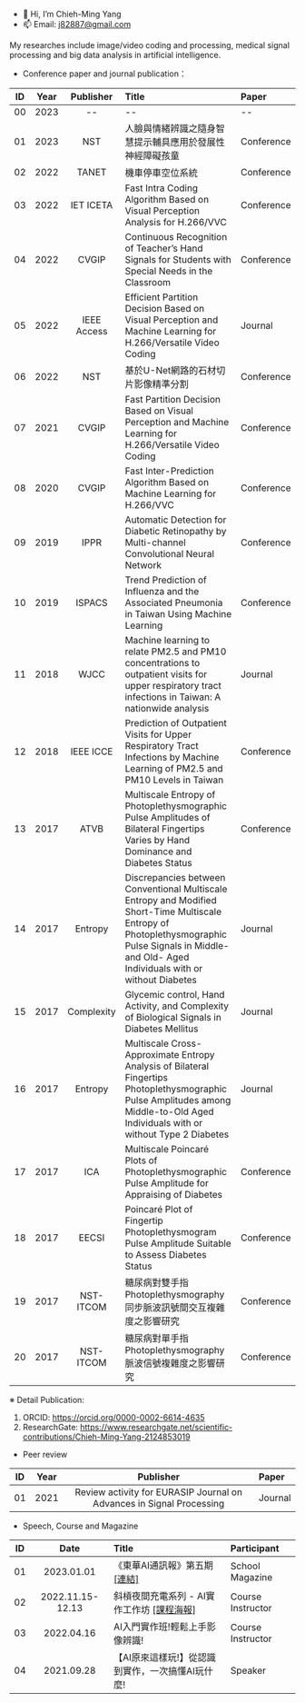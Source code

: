 - 👋 Hi, I’m Chieh-Ming Yang
- 📫 Email: j82887@gmail.com

My researches include image/video coding and processing, medical signal processing and big data analysis in artificial intelligence.
- Conference paper and journal publication：

| ID | Year | Publisher | Title | Paper |
| :----: | :----: | :----: | :---- | :---- | 
| 00 | 2023 | -- | --| --|
| 01 | 2023 | NST | 人臉與情緒辨識之隨身智慧提示輔具應用於發展性神經障礙孩童 | Conference |
| 02 | 2022 | TANET | 機車停車空位系統 | Conference |
| 03 | 2022 | IET ICETA | Fast Intra Coding Algorithm Based on Visual Perception Analysis for H.266/VVC | Conference |
| 04 | 2022 | CVGIP | Continuous Recognition of Teacher’s Hand Signals for Students with Special Needs in the Classroom | Conference |
| 05 | 2022 | IEEE Access | Efficient Partition Decision Based on Visual Perception and Machine Learning for H.266/Versatile Video Coding | Journal |
| 06 | 2022 | NST | 基於U-Net網路的石材切片影像精準分割 | Conference |
| 07 | 2021 | CVGIP | Fast Partition Decision Based on Visual Perception and Machine Learning for H.266/Versatile Video Coding | Conference |
| 08 | 2020 | CVGIP | Fast Inter-Prediction Algorithm Based on Machine Learning for H.266/VVC | Conference |
| 09 | 2019 | IPPR | Automatic Detection for Diabetic Retinopathy by Multi-channel Convolutional Neural Network | Conference |
| 10 | 2019 | ISPACS | Trend Prediction of Influenza and the Associated Pneumonia in Taiwan Using Machine Learning | Conference |
| 11 | 2018 | WJCC | Machine learning to relate PM2.5 and PM10 concentrations to outpatient visits for upper respiratory tract infections in Taiwan: A nationwide analysis | Journal |
| 12 | 2018 | IEEE ICCE | Prediction of Outpatient Visits for Upper Respiratory Tract Infections by Machine Learning of PM2.5 and PM10 Levels in Taiwan | Conference |
| 13 | 2017 | ATVB | Multiscale Entropy of Photoplethysmographic Pulse Amplitudes of Bilateral Fingertips Varies by Hand Dominance and Diabetes Status | Conference |
| 14 | 2017 | Entropy | Discrepancies between Conventional Multiscale Entropy and Modified Short-Time Multiscale Entropy of Photoplethysmographic Pulse Signals in Middle- and Old- Aged Individuals with or without Diabetes | Journal |
| 15 | 2017 | Complexity | Glycemic control, Hand Activity, and Complexity of Biological Signals in Diabetes Mellitus | Journal |
| 16 | 2017 | Entropy | Multiscale Cross-Approximate Entropy Analysis of Bilateral Fingertips Photoplethysmographic Pulse Amplitudes among Middle-to-Old Aged Individuals with or without Type 2 Diabetes | Journal |
| 17 | 2017 | ICA | Multiscale Poincaré Plots of Photoplethysmographic Pulse Amplitude for Appraising of Diabetes | Conference |
| 18 | 2017 | EECSI | Poincaré Plot of Fingertip Photoplethysmogram Pulse Amplitude Suitable to Assess Diabetes Status | Conference |
| 19 | 2017 | NST-ITCOM | 糖尿病對雙手指Photoplethysmography同步脈波訊號間交互複雜度之影響研究 | Conference |
| 20 | 2017 | NST-ITCOM | 糖尿病對單手指Photoplethysmography脈波信號複雜度之影響研究 | Conference |

※ Detail Publication: 
1. ORCID: https://orcid.org/0000-0002-6614-4635
2. ResearchGate: https://www.researchgate.net/scientific-contributions/Chieh-Ming-Yang-2124853019


- Peer review

| ID | Year | Publisher | Paper |
| :----: | :----: | :----: | :---- | 
| 01 | 2021 | Review activity for EURASIP Journal on Advances in Signal Processing | Journal |

- Speech, Course and Magazine

| ID | Date | Title | Participant |
| :----: | :----: | :---- | :---- | 
| 01 | 2023.01.01 | 《東華AI通訊報》第五期[[連結]](https://aioffice.ndhu.edu.tw/var/file/201/1201/img/4513/260469265.pdf) | School Magazine | 
| 02 | 2022.11.15-12.13 | 斜槓夜間充電系列 - AI實作工作坊 [[課程海報]](https://eaiot.ndhu.edu.tw/var/file/194/1194/pictures/671/m/mczh-tw800x800_large35663_706373101632.jpg) | Course Instructor |
| 03 | 2022.04.16 | AI入門實作班!輕鬆上手影像辨識! | Course Instructor |
| 04 | 2021.09.28 | 【AI原來這樣玩!】從認識到實作，一次搞懂AI玩什麼! | Speaker |


